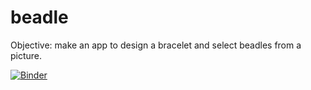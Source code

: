 # beadle
Objective: make an app to design a bracelet and select beadles from a picture.

[![Binder](https://mybinder.org/badge_logo.svg)](https://mybinder.org/v2/gh/fannylefaucher/beadle.git/HEAD)
